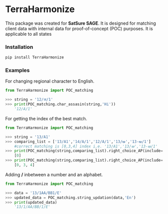 # TerraHarmonize
This package was created for **SatSure SAGE**. It is designed for matching client data with internal data for proof-of-concept (POC) purposes. It is applicable to all states

### Installation
```sh
pip install TerraHarmonize
```
### Examples

For changing regional character to English.
```python
from TerraHarmonize import POC_matching

>>> string = '12/अ/1'
>>> print(POC_matching.char_assasin(string,'Hi'))
    '12/A/1'
```
For getting the index of the best match.

```python
from TerraHarmonize import POC_matching

>>> string = '13/A1'
>>> comparing_list = ['13/A1','14/A/1','12/A/1','13/అ','13-అ/1']
    #correct matching is [0,3,4] index i.e. '13/A1','13/అ','13-అ/1' 
>>> print(POC_matching(string,comparing_list).right_choice_AP(include='normal'))
    [0]
>>> print(POC_matching(string,comparing_list).right_choice_AP(include='both',state='AP'))
    [0, 3, 4]

```
Adding **/** inbetween a number and an alphabet.

```python
from TerraHarmonize import POC_matching

>>> data = '13/1AA/BB1/E'
>>> updated_data = POC_matching.string_updation(data,'En')
>>> print(updated_data)
    '13/1/AA/BB/1/E'

```